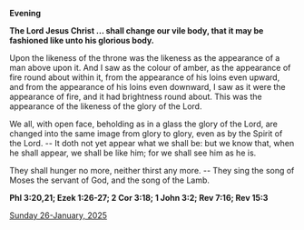 **Evening**

**The Lord Jesus Christ ... shall change our vile body, that it may be fashioned like unto his glorious body.**
 
Upon the likeness of the throne was the likeness as the appearance of a man above upon it. And I saw as the colour of amber, as the appearance of fire round about within it, from the appearance of his loins even upward, and from the appearance of his loins even downward, I saw as it were the appearance of fire, and it had brightness round about. This was the appearance of the likeness of the glory of the Lord.
 
We all, with open face, beholding as in a glass the glory of the Lord, are changed into the same image from glory to glory, even as by the Spirit of the Lord. -- It doth not yet appear what we shall be: but we know that, when he shall appear, we shall be like him; for we shall see him as he is.
 
They shall hunger no more, neither thirst any more. -- They sing the song of Moses the servant of God, and the song of the Lamb.  

**Phl 3:20,21; Ezek 1:26-27; 2 Cor 3:18; 1 John 3:2; Rev 7:16; Rev 15:3**

[Sunday 26-January, 2025](https://t.me/daily_light)
